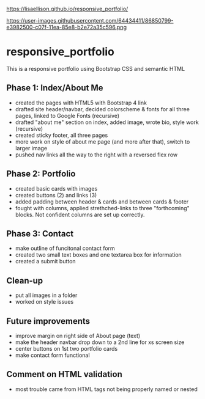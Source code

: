 https://lisaellison.github.io/responsive_portfolio/

https://user-images.githubusercontent.com/64434411/86850799-e3982500-c07f-11ea-85e8-b2e72a35c596.png

# responsive_portfolio
This is a responsive portfolio using Bootstrap CSS and semantic HTML

## Phase 1: Index/About Me
- created the pages with HTML5 with Bootstrap 4 link
- drafted site header/navbar, decided colorscheme & fonts for all three pages, linked to Google Fonts (recursive)
- drafted "about me" section on index, added image, wrote bio, style work (recursive)
- created sticky footer, all three pages
- more work on style of about me page (and more after that), switch to larger image
- pushed nav links all the way to the right with a reversed flex row

## Phase 2: Portfolio
- created basic cards with images
- created buttons (2) and links (3)
- added padding between header & cards and between cards & footer
- fought with columns, applied strethched-links to three "forthcoming" blocks. Not confident columns are set up correctly.

## Phase 3: Contact
- make outline of funcitonal contact form
- created two small text boxes and one textarea box for information
- created a submit button

## Clean-up
- put all images in a folder
- worked on style issues

## Future improvements
- improve margin on right side of About page (text)
- make the header navbar drop down to a 2nd line for xs screen size
- center buttons on 1st two portfolio cards
- make contact form functional

## Comment on HTML validation 
- most trouble came from HTML tags not being properly named or nested
